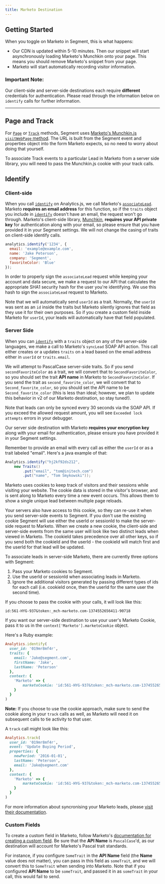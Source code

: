 ```yaml
---
title: Marketo Destination
---
```


## Getting Started

When you toggle on Marketo in Segment, this is what happens:

+ Our CDN is updated within 5-10 minutes. Then our snippet will start asynchronously loading Marketo's Munchkin onto your page. This means you should remove Marketo's snippet from your page.
+ Marketo will start automatically recording visitor information.

### Important Note:
Our client-side and server-side destinations each require **different** credentials for authentication. Please read through the information below on `identify` calls for further information.

- - -

## Page and Track

For [`Page`](/docs/spec/page/) or [`Track`](/docs/spec/track/) methods, Segment uses [Marketo's Munchkin.js `visitWebPage` method](http://developers.marketo.com/javascript-api/lead-tracking/api-reference/#munchkin_visitwebpage). The URL is built from the Segment event and properties object into the form Marketo expects, so no need to worry about doing that yourself.

To associate Track events to a particular Lead in Marketo from a server side library, you will need to pass the Munchkin.js cookie with your track calls.

## Identify

### Client-side

When you call [`identify`](/docs/spec/identify/) on Analytics.js, we call Marketo's [`associateLead`](http://developers.marketo.com/documentation/websites/lead-tracking-munchkin-js/). Marketo **requires an email address** for this function, so if  the `traits` object you include in [`identify`](/docs/spec/identify/) doesn't have an email, the request won't go through. Marketo's client-side library, [Munchkin](http://developers.marketo.com/documentation/websites/lead-tracking-munchkin-js/), **requires your API private key** for authentication along with your email, so please ensure that you have provided it in your Segment settings. We will not change the casing of traits on client-side identify calls.

```javascript
analytics.identify('1234', {
  email: 'example@example.com',
  name: 'Jake Peterson',
  company: 'Segment',
  favoriteColor: 'Blue'
});
```

In order to properly sign the `associateLead` request while keeping your account and data secure, we make a request to our API that calculates the appropriate SHA1 security hash for the user you're identifying. We use this hash to sign the `associateLead` request to Marketo.

Note that we will automatically send `userId` as a trait. Normally, the `userId` was sent as an `id` inside the traits but Marketo silently ignores that field as they use it for their own purposes. So if you create a custom field inside Marketo for `userId`, your leads will automatically have that field populated.

### Server Side

When you can [`identify`](/docs/spec/identify/) with a `traits` object on any of the server-side languages, we make a call to Marketo's `syncLead` SOAP API action. This call either creates or a updates `traits` on a lead based on the email address either in `userId` or `traits.email`.

We will attempt to PascalCase server-side traits. So if you send `secondFavoriteColor` as a trait, we will convert that to `SecondFavoriteColor`, so you should set the trait **API name** in Marketo to `SecondFavoriteColor`. If you send the trait as `second_favorite_color`, we will convert that to `Second_favorite_color`, so you should set the API name to be `Second_favorite_color` (this is less than ideal; however, we plan to update this behavior in v2 of our Marketo destination, so stay tuned!).

Note that leads can only be synced every 30 seconds via the SOAP API. If you exceed the allowed request amount, you will see `Exceeded lock attempts` errors in your debugger.

Our server side destination with Marketo **requires your encryption key** along with your email for authentication, please ensure you have provided it in your Segment settings.

Remember to provide an email with every call as either the `userId` or as a trait labeled "email". Here's a java example of that:

```java
Analytics.identify("hj2kf92ds212",
    new Traits()
        .put("email", "tom@initech.com")
        .put("name", "Tom Smykowski"));
```

Marketo uses cookies to keep track of visitors and their sessions while visiting your website. The cookie data is stored in the visitor's browser, and is sent along to Marketo every time a new event occurs. This allows them to show a single unique lead between multiple page reloads.

Your servers also have access to this cookie, so they can re-use it when you send server-side events to Segment. If you don't use the existing cookie Segment will use either the userId or sessionId to make the server-side request to Marketo. When we create a new cookie, the client-side and server-side events from the same user will look like two distinct leads when viewed in Marketo. The cookieId takes precedence over all other keys, so if you send both the cookieId and the userId - the cookieId will match first and the userId for that lead will be updated.

To associate leads in server-side Marketo, there are currently three options with Segment:

1. Pass your Marketo cookies to Segment.
2. Use the userId or sessionId when associating leads in Marketo.
3. Ignore the additional visitors generated by passing different types of ids for each call (i.e. cookieId once, then the userId for the same user the second time).

If you choose to pass the cookie with your calls, it will look like this:

```
id:561-HYG-937&token:_mch-marketo.com-1374552656411-90718
```

If you want our server-side destination to use your user's Marketo Cookie, pass it to us in the `context['Marketo'].marketoCookie` object.

Here's a Ruby example:

```ruby
Analytics.identify(
  user_id: '019mr8mf4r',
  traits: {
    email: 'Jake@segment.com',
    firstName: 'Jake',
    lastName: 'Peterson'
  },
  context: {
    'Marketo' => {
        marketoCookie: 'id:561-HYG-937&token:_mch-marketo.com-1374552656411-90718'
    }
  }
)
```

**Note:** If you choose to use the cookie approach, make sure to send the cookie along in your `track` calls as well, as Marketo will need it on subsequent calls to tie activity to that user.

A `track` call might look like this:

```ruby
Analytics.track(
  user_id: '019mr8mf4r',
  event: 'Update Buying Period',
  properties: {
    newPeriod: '2016-01-01',
    lastName: 'Peterson',
    email: 'Jake@segment.com'
  },
  context: {
    'Marketo' => {
        marketoCookie: 'id:561-HYG-937&token:_mch-marketo.com-1374552656411-90718'
    }
  }
)
```

For more information about syncronising your Marketo leads, please [visit their documentation](http://developers.marketo.com/documentation/soap/synclead/).

### Custom Fields

To create a custom field in Marketo, follow Marketo's [documentation for creating a custom field](http://docs.marketo.com/display/public/DOCS/Create+a+Custom+Field+in+Marketo). Be sure that the **API Name** is `PascalCase`'d, as our destination will account for Marketo's Pascal trait standards.

For instance, if you configure `SomeTrait` in the **API Name** field (the **Name** value does not matter), you can pass in this field as `someTrait`, and we will convert this to `SomeTrait` when sending into Marketo. Note that if you configured **API Name** to be `someTrait`, and passed it in as `someTrait` in your call, this would fail to send.
